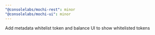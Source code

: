 ```yaml
---
"@consolelabs/mochi-rest": minor
"@consolelabs/mochi-ui": minor
---
```


Add metadata whitelist token and balance UI to show whitelisted tokens
